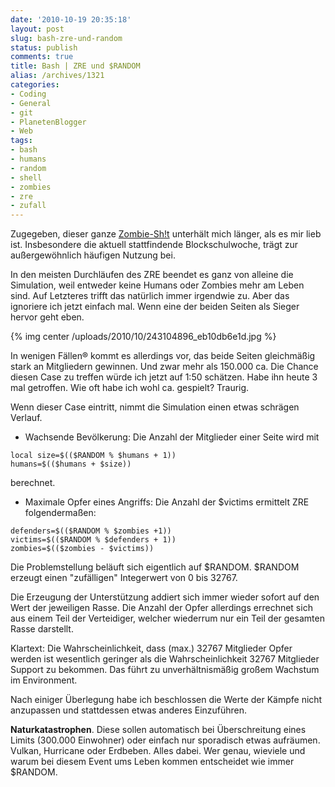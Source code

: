 ```yaml
---
date: '2010-10-19 20:35:18'
layout: post
slug: bash-zre-und-random
status: publish
comments: true
title: Bash | ZRE und $RANDOM
alias: /archives/1321
categories:
- Coding
- General
- git
- PlanetenBlogger
- Web
tags:
- bash
- humans
- random
- shell
- zombies
- zre
- zufall
---
```


Zugegeben, dieser ganze [Zombie-Sh!t](/archives/1314) unterhält mich länger, als es mir lieb ist. Insbesondere die aktuell stattfindende Blockschulwoche, trägt zur außergewöhnlich häufigen Nutzung bei.

In den meisten Durchläufen des ZRE beendet es ganz von alleine die Simulation, weil entweder keine Humans oder Zombies mehr am Leben sind. Auf Letzteres trifft das natürlich immer irgendwie zu. Aber das ignoriere ich jetzt einfach mal. Wenn eine der beiden Seiten als Sieger hervor geht eben.


{% img center /uploads/2010/10/243104896_eb10db6e1d.jpg %}


In wenigen Fällen® kommt es allerdings vor, das beide Seiten gleichmäßig stark an Mitgliedern gewinnen. Und zwar mehr als 150.000 ca. Die Chance diesen Case zu treffen würde ich jetzt auf 1:50 schätzen. Habe ihn heute 3 mal getroffen. Wie oft habe ich wohl ca. gespielt? Traurig.

Wenn dieser Case eintritt, nimmt die Simulation einen etwas schrägen Verlauf.



	
  * Wachsende Bevölkerung: Die Anzahl der Mitglieder einer Seite wird mit
```
local size=$(($RANDOM % $humans + 1))
humans=$(($humans + $size))
```

berechnet.

	
  * Maximale Opfer eines Angriffs: Die Anzahl der $victims ermittelt ZRE folgendermaßen:
```
defenders=$(($RANDOM % $zombies +1))
victims=$(($RANDOM % $defenders + 1))
zombies=$(($zombies - $victims))
```



Die Problemstellung beläuft sich eigentlich auf $RANDOM. $RANDOM erzeugt einen "zufälligen" Integerwert von 0 bis 32767.

Die Erzeugung der Unterstützung addiert sich immer wieder sofort auf den Wert der jeweiligen Rasse. Die Anzahl der Opfer allerdings errechnet sich aus einem Teil der Verteidiger, welcher wiederrum nur ein Teil der gesamten Rasse darstellt.

Klartext: Die Wahrscheinlichkeit, dass (max.) 32767 Mitglieder Opfer werden ist wesentlich geringer als die Wahrscheinlichkeit 32767 Mitglieder Support zu bekommen. Das führt zu unverhältnismäßig großem Wachstum im Environment.

Nach einiger Überlegung habe ich beschlossen die Werte der Kämpfe nicht anzupassen und stattdessen etwas anderes Einzuführen.

**Naturkatastrophen**. Diese sollen automatisch bei Überschreitung eines Limits (300.000 Einwohner) oder einfach nur sporadisch etwas aufräumen. Vulkan, Hurricane oder Erdbeben. Alles dabei. Wer genau, wieviele und warum bei diesem Event ums Leben kommen entscheidet wie immer $RANDOM.

